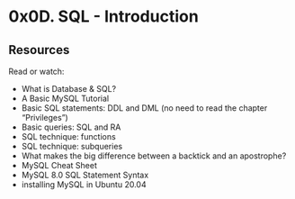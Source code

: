 # 0x0D. SQL - Introduction

## Resources
Read or watch:

+ What is Database & SQL?
+ A Basic MySQL Tutorial
+ Basic SQL statements: DDL and DML (no need to read the chapter “Privileges”)
+ Basic queries: SQL and RA
+ SQL technique: functions 
+ SQL technique: subqueries
+ What makes the big difference between a backtick and an apostrophe?
+ MySQL Cheat Sheet
+ MySQL 8.0 SQL Statement Syntax
+ installing MySQL in Ubuntu 20.04
